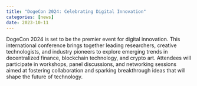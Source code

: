 ```yaml
---
title: "DogeCon 2024: Celebrating Digital Innovation"
categories: [news]
date: 2023-10-11
---
```


DogeCon 2024 is set to be the premier event for digital innovation. This international conference brings together leading researchers, creative technologists, and industry pioneers to explore emerging trends in decentralized finance, blockchain technology, and crypto art. Attendees will participate in workshops, panel discussions, and networking sessions aimed at fostering collaboration and sparking breakthrough ideas that will shape the future of technology. 